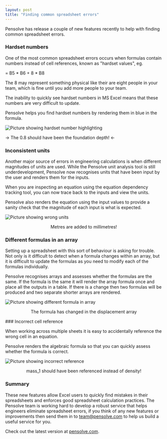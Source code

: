 ```yaml
---
layout: post
title: "Finding common spreadsheet errors"
---
```


Pensolve has release a couple of new features recently to help with finding common spreadsheet errors.

### Hardset numbers
One of the most common spreadsheet errors occurs when formulas contain numbers instead of cell references, known as "hardset values", eg.

= B5 * B6 + 8 * B8

The 8 may represent something physical like their are eight people in your team, which is fine until you add more people to your team.

The inability to quickly see hardset numbers in MS Excel means that these numbers are very difficult to update.

Pensolve helps you find hardset numbers by rendering them in blue in the formula.

![Picture showing hardset number highlighting](/public/2015-11-19/hardset_highlighting.png)

-> The 0.8 should have been the foundation depth! <-

### Inconsistent units

Another major source of errors in engineering calculations is when different magnitudes of units are used. 
While the Pensolve unit analysis tool is still underdevelopment, Pensolve now recognises units that have been input by the user and renders them for the inputs.

When you are inspecting an equation using the equation dependency tracking tool, you can now trace back to the inputs and view the units.

Pensolve also renders the equation using the input values to provide a sanity check that the magnitude of each input is what is expected.

![Picture showing wrong units](/public/2015-11-19/Wrong_units.png)
<p align="center">
  Metres are added to millimetres!
</p>

### Different formulas in an array

Setting up a spreadsheet with this sort of behaviour is asking for trouble. Not only is it difficult to detect when a formula changes within an array, but it is difficult to update the formulas as you need to modify each of the formulas individually.

Pensolve recognises arrays and assesses whether the formulas are the same. 
If the formula is the same it will render the array formula once and place all the outputs in a table. 
If there is a change then two formulas will be produced and two separate shorter arrays are rendered.

![Picture showing different formula in array](/public/2015-11-19/New_array_formula_markedup.png)
<p align="center">
  The formula has changed in the displacement array
</p>
### Incorrect cell reference

When working across multiple sheets it is easy to accidentally reference the wrong cell in an equation.

Pensolve renders the algebraic formula so that you can quickly assess whether the formula is correct.

![Picture showing incorrect reference](/public/2015-11-19/Wrong_cell_ref_markedup.png)
<p align="center">
  mass_1 should have been referenced instead of density!
</p>

### Summary

These new features allow Excel users to quickly find mistakes in their spreadsheets and enforces good spreadsheet calculation practices. The Pensolve team is working hard to develop a robust service that helps engineers eliminate spreadsheet errors, if you think of any new features or improvements then send them in to team@pensolve.com to help us build a useful service for you.

Check out the latest version at [pensolve.com](https://app.pensolve.com).

